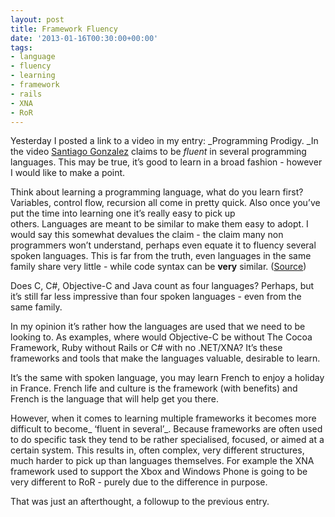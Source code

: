 ```yaml
---
layout: post
title: Framework Fluency
date: '2013-01-16T00:30:00+00:00'
tags:
- language
- fluency
- learning
- framework
- rails
- XNA
- RoR
---
```

Yesterday I posted a link to a video in my entry: _Programming Prodigy. _In the video [Santiago Gonzalez](http://www.huffingtonpost.com/2013/01/03/santiago-gonzalez-prodigy-code_n_2404874.html) claims to be _fluent_ in several programming languages. This may be true, it’s good to learn in a broad fashion - however I would like to make a point.

Think about learning a programming language, what do you learn first? Variables, control flow, recursion all come in pretty quick. Also once you’ve put the time into learning one it’s really easy to pick up others. Languages are meant to be similar to make them easy to adopt. I would say this somewhat devalues the claim - the claim many non programmers won’t understand, perhaps even equate it to fluency several spoken languages. This is far from the truth, even languages in the same family share very little - while code syntax can be **very** similar. ([Source](http://en.wikipedia.org/wiki/Lexical_similarity#Indo-European_languages))

Does C, C#, Objective-C and Java count as four languages? Perhaps, but it’s still far less impressive than four spoken languages - even from the same family.

In my opinion it’s rather how the languages are used that we need to be looking to. As examples, where would Objective-C be without The Cocoa Framework, Ruby without Rails or C# with no .NET/XNA? It’s these frameworks and tools that make the languages valuable, desirable to learn.

It’s the same with spoken language, you may learn French to enjoy a holiday in France. French life and culture is the framework (with benefits) and French is the language that will help get you there.

However, when it comes to learning multiple frameworks it becomes more difficult to become_ ‘fluent in several’_. Because frameworks are often used to do specific task they tend to be rather specialised, focused, or aimed at a certain system. This results in, often complex, very different structures, much harder to pick up than languages themselves. For example the XNA framework used to support the Xbox and Windows Phone is going to be very different to RoR - purely due to the difference in purpose.

That was just an afterthought, a followup to the previous entry.
